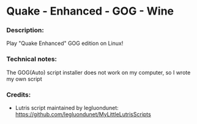 # Quake - Enhanced - GOG - Wine

### Description:
Play "Quake Enhanced" GOG edition on Linux!
### Technical notes:
The GOG(Auto) script installer does not work on my computer, so I wrote my own script
### Credits:
- Lutris script maintained by legluondunet: https://github.com/legluondunet/MyLittleLutrisScripts
